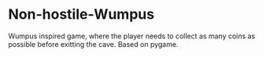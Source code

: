 # Non-hostile-Wumpus
Wumpus inspired game, where the player needs to collect as many coins as possible before exitting the cave. Based on pygame.

